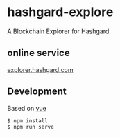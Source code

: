 # hashgard-explore

A Blockchain Explorer for Hashgard.

## online service

[explorer.hashgard.com](https://explorer.hashgard.com)

## Development

Based on [vue](https://github.com/vuejs/vue)

```shell
$ npm install
$ npm run serve
```

